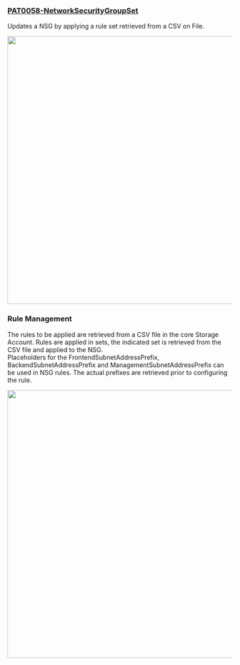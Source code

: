 ### [PAT0058-NetworkSecurityGroupSet](https://raw.githubusercontent.com/fbodmer/AzureGovernance/master/PAT0058-NetworkSecurityGroupSet.ps1)

Updates a NSG by applying a rule set retrieved from a CSV on File.

<img src="https://github.com/fbodmer/AzureGovernance/wiki/Runbooks/PAT0058.png" width="600">

### Rule Management
The rules to be applied are retrieved from a CSV file in the core Storage Account. Rules are applied in sets, the indicated set is retrieved from the CSV file and applied to the NSG.<br/>
Placeholders for the FrontendSubnetAddressPrefix, BackendSubnetAddressPrefix and ManagementSubnetAddressPrefix can be used in NSG rules. The actual prefixes are retrieved prior to configuring the rule. 

<img src="https://github.com/fbodmer/AzureGovernance/wiki/Runbooks/PAT0050-2.png" width="600">

